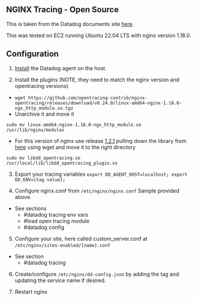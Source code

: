 NGINX Tracing - Open Source
--

This is taken from the Datadog documents site
[here](https://docs.datadoghq.com/tracing/setup_overview/proxy_setup/?tab=nginx#nginx-open-source).  

This was tested on EC2 running Ubuntu 22.04 LTS with nginx version 1.18.0.  

Configuration
--

1) [Install](https://app.datadoghq.com/account/settings#agent) the Datadog agent
 on the host.

2) Install the plugins (NOTE, they need to match the nginx version and
  opentracing versions)  
  - ```wget https://github.com/opentracing-contrib/nginx-opentracing/releases/download/v0.24.0/linux-amd64-nginx-1.18.0-ngx_http_module.so.tgz```  
  - Unarchive it and move it  
  ```
  sudo mv linux-amd64-nginx-1.18.0-ngx_http_module.so /usr/lib/nginx/modules  
  ```

  - For this version of nginx use release
  [1.2.1](https://github.com/DataDog/dd-opentracing-cpp/releases/tag/v1.2.1)
  pulling down the library from
  [here](https://github.com/DataDog/dd-opentracing-cpp/releases/download/v1.2.1/libdd_opentracing.so)
  using wget and move it to the right directory
  ```
  sudo mv libdd_opentracing.so /usr/local/lib/libdd_opentracing_plugin.so
  ```

3) Export your tracing variables ```export DD_AGENT_HOST=localhost;
export DD_ENV=[tag value];```

4) Configure nginx.conf from ```/etc/nginx/nginx.conf```  Sample provided above.
  - See sections  
    - #datadog tracing env vars  
    - #load open tracing module  
    - #datadog config  

5) Configure your site, here called custom_server.conf at ```/etc/nginx/sites-enabled/[name].conf```  
  - See section  
    - #datadog tracing  

6) Create/configure ```/etc/nginx/dd-config.json``` by adding the tag and
updating the service name if desired.  

7) Restart nginx  
